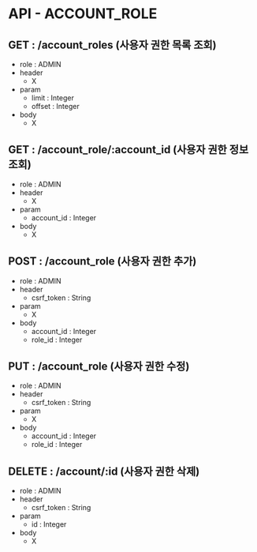 # API - ACCOUNT_ROLE
## GET    : /account_roles (사용자 권한 목록 조회)
- role : ADMIN
- header
    - X
- param
    - limit  : Integer
    - offset : Integer
- body
    - X
## GET    : /account_role/:account_id (사용자 권한 정보 조회)
- role : ADMIN
- header
    - X
- param
    - account_id : Integer
- body
    - X
## POST   : /account_role (사용자 권한 추가)
- role : ADMIN
- header
    - csrf_token : String
- param
    - X
- body
    - account_id : Integer
    - role_id : Integer
## PUT    : /account_role (사용자 권한 수정)
- role : ADMIN
- header
    - csrf_token : String
- param
    - X
- body
    - account_id : Integer
    - role_id : Integer
## DELETE : /account/:id (사용자 권한 삭제)
- role : ADMIN
- header
    - csrf_token : String
- param
    - id : Integer
- body
    - X